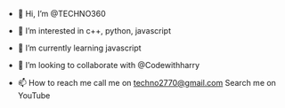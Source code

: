 - 👋 Hi, I’m @TECHNO360
- 👀 I’m interested in c++, python, javascript
- 🌱 I’m currently learning javascript
- 💞️ I’m looking to collaborate with @Codewithharry

- 📫 How to reach me call me on techno2770@gmail.com
Search me on YouTube

<!---
CODEWITH360GAURU/CODEWITH360GAURU is a ✨ special ✨ repository because its `README.md` (this file) appears on your GitHub profile.
You can click the Preview link to take a look at your changes.
--->
